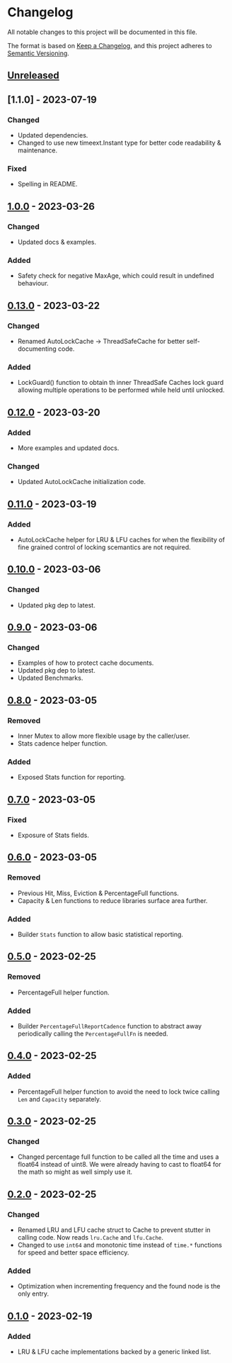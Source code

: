 # Changelog
All notable changes to this project will be documented in this file.

The format is based on [Keep a Changelog](https://keepachangelog.com/en/1.0.0/),
and this project adheres to [Semantic Versioning](https://semver.org/spec/v2.0.0.html).

## [Unreleased]

## [1.1.0] - 2023-07-19
### Changed
- Updated dependencies.
- Changed to use new timeext.Instant type for better code readability & maintenance.

### Fixed
- Spelling in README.

## [1.0.0] - 2023-03-26
### Changed
- Updated docs & examples.

### Added
- Safety check for negative MaxAge, which could result in undefined behaviour.

## [0.13.0] - 2023-03-22
### Changed
- Renamed AutoLockCache -> ThreadSafeCache for better self-documenting code.

### Added
- LockGuard() function to obtain th inner ThreadSafe Caches lock guard allowing multiple operations to be performed while held until unlocked.

## [0.12.0] - 2023-03-20
### Added
- More examples and updated docs.

### Changed
- Updated AutoLockCache initialization code.

## [0.11.0] - 2023-03-19
### Added
- AutoLockCache helper for LRU & LFU caches for when the flexibility of fine grained control of locking scemantics are not required.

## [0.10.0] - 2023-03-06
### Changed
- Updated pkg dep to latest.

## [0.9.0] - 2023-03-06
### Changed
- Examples of how to protect cache documents.
- Updated pkg dep to latest.
- Updated Benchmarks.

## [0.8.0] - 2023-03-05
### Removed
- Inner Mutex to allow more flexible usage by the caller/user.
- Stats cadence helper function.

### Added
- Exposed Stats function for reporting.

## [0.7.0] - 2023-03-05
### Fixed
- Exposure of Stats fields.

## [0.6.0] - 2023-03-05
### Removed
- Previous Hit, Miss, Eviction & PercentageFull functions.
- Capacity & Len functions to reduce libraries surface area further.

### Added
- Builder `Stats` function to allow basic statistical reporting.

## [0.5.0] - 2023-02-25
### Removed
- PercentageFull helper function.

### Added
- Builder `PercentageFullReportCadence` function to abstract away periodically calling the `PercentageFullFn` is needed.

## [0.4.0] - 2023-02-25
### Added
- PercentageFull helper function to avoid the need to lock twice calling `Len` and `Capacity` separately.

## [0.3.0] - 2023-02-25
### Changed
- Changed percentage full function to be called all the time and uses a float64 instead of uint8. We were already having to cast to float64 for the math so might as well simply use it.

## [0.2.0] - 2023-02-25
### Changed
- Renamed LRU and LFU cache struct to Cache to prevent stutter in calling code. Now reads `lru.Cache` and `lfu.Cache`.
- Changed to use `int64` and monotonic time instead of `time.*` functions for speed and better space efficiency.

### Added
- Optimization when incrementing frequency and the found node is the only entry.

## [0.1.0] - 2023-02-19
### Added
- LRU & LFU cache implementations backed by a generic linked list.

[Unreleased]: https://github.com/go-playground/cache/compare/v1.0.1...HEAD
[1.0.1]: https://github.com/go-playground/cache/compare/v1.0.0...v1.0.1
[1.0.0]: https://github.com/go-playground/cache/compare/v0.13.0...v1.0.0
[0.13.0]: https://github.com/go-playground/cache/compare/v0.12.0...v0.13.0
[0.12.0]: https://github.com/go-playground/cache/compare/v0.11.0...v0.12.0
[0.11.0]: https://github.com/go-playground/cache/compare/v0.10.0...v0.11.0
[0.10.0]: https://github.com/go-playground/cache/compare/v0.9.0...v0.10.0
[0.9.0]: https://github.com/go-playground/cache/compare/v0.8.0...v0.9.0
[0.8.0]: https://github.com/go-playground/cache/compare/v0.7.0...v0.8.0
[0.7.0]: https://github.com/go-playground/cache/compare/v0.6.0...v0.7.0
[0.6.0]: https://github.com/go-playground/cache/compare/v0.5.0...v0.6.0
[0.5.0]: https://github.com/go-playground/cache/compare/v0.4.0...v0.5.0
[0.4.0]: https://github.com/go-playground/cache/compare/v0.3.0...v0.4.0
[0.3.0]: https://github.com/go-playground/cache/compare/v0.2.0...v0.3.0
[0.2.0]: https://github.com/go-playground/cache/compare/v0.1.0...v0.2.0
[0.1.0]: https://github.com/go-playground/cache/commit/v0.1.0
